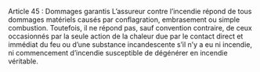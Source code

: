 Article 45 : Dommages garantis
L’assureur contre l’incendie répond de tous dommages matériels causés par conflagration, embrasement ou simple combustion. Toutefois, il ne répond pas, sauf convention contraire, de ceux occasionnés par la seule action de la chaleur due par le contact direct et immédiat du feu ou d’une substance incandescente s’il n’y a eu ni incendie, ni commencement d’incendie susceptible de dégénérer en incendie véritable.